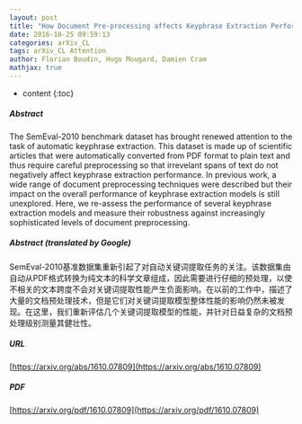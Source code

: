 ```yaml
---
layout: post
title: "How Document Pre-processing affects Keyphrase Extraction Performance"
date: 2016-10-25 09:59:13
categories: arXiv_CL
tags: arXiv_CL Attention
author: Florian Boudin, Hugo Mougard, Damien Cram
mathjax: true
---
```


* content
{:toc}

##### Abstract
The SemEval-2010 benchmark dataset has brought renewed attention to the task of automatic keyphrase extraction. This dataset is made up of scientific articles that were automatically converted from PDF format to plain text and thus require careful preprocessing so that irrevelant spans of text do not negatively affect keyphrase extraction performance. In previous work, a wide range of document preprocessing techniques were described but their impact on the overall performance of keyphrase extraction models is still unexplored. Here, we re-assess the performance of several keyphrase extraction models and measure their robustness against increasingly sophisticated levels of document preprocessing.

##### Abstract (translated by Google)
SemEval-2010基准数据集重新引起了对自动关键词提取任务的关注。该数据集由自动从PDF格式转换为纯文本的科学文章组成，因此需要进行仔细的预处理，以使不相关的文本跨度不会对关键词提取性能产生负面影响。在以前的工作中，描述了大量的文档预处理技术，但是它们对关键词提取模型整体性能的影响仍然未被发现。在这里，我们重新评估几个关键词提取模型的性能，并针对日益复杂的文档预处理级别测量其健壮性。

##### URL
[https://arxiv.org/abs/1610.07809](https://arxiv.org/abs/1610.07809)

##### PDF
[https://arxiv.org/pdf/1610.07809](https://arxiv.org/pdf/1610.07809)

